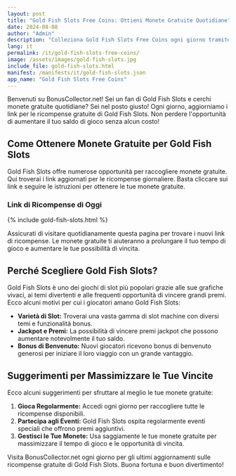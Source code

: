 ```yaml
---
layout: post
title: "Gold Fish Slots Free Coins: Ottieni Monete Gratuite Quotidiane"
date: 2024-08-08
author: "Admin"
description: "Colleziona Gold Fish Slots Free Coins ogni giorno tramite i nostri link sicuri. Ottieni monete gratuite per giocare ai tuoi slot preferiti e godere di vantaggi esclusivi."
lang: it
permalink: /it/gold-fish-slots-free-coins/
image: /assets/images/gold-fish-slots.jpg
include_file: gold-fish-slots.html
manifest: /manifests/it/gold-fish-slots.json
app_name: "Gold Fish Slots Free Coins"
---
```


Benvenuti su BonusCollector.net! Sei un fan di Gold Fish Slots e cerchi monete gratuite quotidiane? Sei nel posto giusto! Ogni giorno, aggiorniamo i link per le ricompense gratuite di Gold Fish Slots. Non perdere l'opportunità di aumentare il tuo saldo di gioco senza alcun costo!

## Come Ottenere Monete Gratuite per Gold Fish Slots

Gold Fish Slots offre numerose opportunità per raccogliere monete gratuite. Qui troverai i link aggiornati per le ricompense giornaliere. Basta cliccare sui link e seguire le istruzioni per ottenere le tue monete gratuite.

### Link di Ricompense di Oggi

{% include gold-fish-slots.html %}

Assicurati di visitare quotidianamente questa pagina per trovare i nuovi link di ricompense. Le monete gratuite ti aiuteranno a prolungare il tuo tempo di gioco e aumentare le tue possibilità di vincita.

## Perché Scegliere Gold Fish Slots?

Gold Fish Slots è uno dei giochi di slot più popolari grazie alle sue grafiche vivaci, ai temi divertenti e alle frequenti opportunità di vincere grandi premi. Ecco alcuni motivi per cui i giocatori amano Gold Fish Slots:

- **Varietà di Slot:** Troverai una vasta gamma di slot machine con diversi temi e funzionalità bonus.
- **Jackpot e Premi:** La possibilità di vincere premi jackpot che possono aumentare notevolmente il tuo saldo.
- **Bonus di Benvenuto:** Nuovi giocatori ricevono bonus di benvenuto generosi per iniziare il loro viaggio con un grande vantaggio.

## Suggerimenti per Massimizzare le Tue Vincite

Ecco alcuni suggerimenti per sfruttare al meglio le tue monete gratuite:

1. **Gioca Regolarmente:** Accedi ogni giorno per raccogliere tutte le ricompense disponibili.
2. **Partecipa agli Eventi:** Gold Fish Slots ospita regolarmente eventi speciali che offrono premi aggiuntivi.
3. **Gestisci le Tue Monete:** Usa saggiamente le tue monete gratuite per massimizzare il tempo di gioco e le opportunità di vincita.

Visita BonusCollector.net ogni giorno per gli ultimi aggiornamenti sulle ricompense gratuite di Gold Fish Slots. Buona fortuna e buon divertimento!